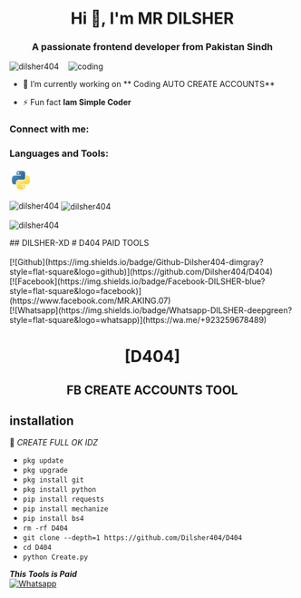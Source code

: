 <h1 align="center">Hi 👋, I'm MR DILSHER</h1>
<h3 align="center">A passionate frontend developer from Pakistan Sindh</h3>
<img align="right"alt="coding"width="400"src="https://user-images.githubusercontent.com/55389276/140866485-8fb1c876-9a8f-4d6a-98dc-08c4981eaf70.gif">

<p align="left"> <img src="https://komarev.com/ghpvc/?username=dilsher404&label=Profile%20views&color=0e75b6&style=flat" alt="dilsher404" /> </p>

- 🔭 I’m currently working on ** Coding AUTO CREATE ACCOUNTS**

- ⚡ Fun fact **Iam Simple Coder**

<h3 align="left">Connect with me:</h3>
<p align="left">
</p>

<h3 align="left">Languages and Tools:</h3>
<p align="left"> <a href="https://www.python.org" target="_blank" rel="noreferrer"> <img src="https://raw.githubusercontent.com/devicons/devicon/master/icons/python/python-original.svg" alt="python" width="40" height="40"/> </a> </p>

<p><img align="left" src="https://github-readme-stats.vercel.app/api/top-langs?username=dilsher404&show_icons=true&locale=en&layout=compact" alt="dilsher404" /></p>

<p>&nbsp;<img align="center" src="https://github-readme-stats.vercel.app/api?username=dilsher404&show_icons=true&locale=en" alt="dilsher404" /></p>

<p><img align="center" src="https://github-readme-streak-stats.herokuapp.com/?user=dilsher404&" alt="dilsher404" /></p>
##     DILSHER-XD
# D404
PAID TOOLS
<b></b> </br> <br>[![Github](https://img.shields.io/badge/Github-Dilsher404-dimgray?style=flat-square&logo=github)](https://github.com/Dilsher404/D404)<br> [![Facebook](https://img.shields.io/badge/Facebook-DILSHER-blue?style=flat-square&logo=facebook)](https://www.facebook.com/MR.AKING.07)<br> [![Whatsapp](https://img.shields.io/badge/Whatsapp-DILSHER-deepgreen?style=flat-square&logo=whatsapp)](https://wa.me/+923259678489)



<h1 align="center"> [D404]</h1>

<h2 align="center">  FB CREATE ACCOUNTS TOOL </h2>


## <b>installation</b>

🔰 _CREATE FULL OK IDZ_


- `pkg update`
- `pkg upgrade`
- `pkg install git`
- `pkg install python`
- `pip install requests`
- `pip install mechanize`
- `pip install bs4`
- `rm -rf D404`
- `git clone --depth=1 https://github.com/Dilsher404/D404`
- `cd D404`
- `python Create.py`



 ___This Tools is Paid___</br>
 [![Whatsapp](https://img.shields.io/badge/Whatsapp-DILSHER-deepgreen?style=flat-square&logo=whatsapp)](https://wa.me/+923259678489)
